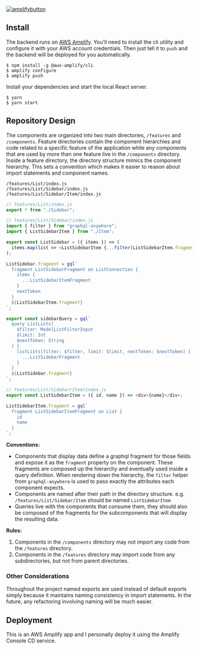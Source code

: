 [![amplifybutton](https://oneclick.amplifyapp.com/button.svg)](https://console.aws.amazon.com/amplify/home#/deploy?repo=https://github.com/jbrown/todo-react-apollo-appsync)

## Install

The backend runs on [AWS Amplify](https://aws-amplify.github.io/docs/). You'll need to install the cli utility and configure it with your AWS account credentials. Then just tell it to `push` and the backend will be deployed for you automatically.

```shell
$ npm install -g @aws-amplify/cli
$ amplify configure
$ amplify push
```

Install your dependencies and start the local React server.

```shell
$ yarn
$ yarn start
```

## Repository Design

The components are organized into two main directories, `/features` and `/components`. Feature directories contain the component hierarchies and code related to a specific feature of the application while any components that are used by more than one feature live in the `/components` directory. Inside a feature directory, the directory structure mimics the component hierarchy. This sets a convention which makes it easier to reason about import statements and component names.

```
/features/List/index.js
/features/List/Sidebar/index.js
/features/List/Sidebar/Item/index.js
```

```javascript
// features/List/index.js
export * from "./Sidebar";
```

```javascript
// features/List/Sidebar/index.js
import { filter } from "graphql-anywhere";
import { ListSidebarItem } from "./Item";

export const ListSidebar = ({ items }) => (
  items.map(list => <ListSidebarItem {...filter(ListSidebarItem.fragment, list)} />)
);

ListSidebar.fragment = gql`
  fragment ListSidebarFragment on ListConnection {
    items {
      ...ListSidebarItemFragment
    }
    nextToken
  }
  ${ListSidebarItem.fragment}
`;

export const sidebarQuery = gql`
  query ListLists(
    $filter: ModelListFilterInput
    $limit: Int
    $nextToken: String
  ) {
    listLists(filter: $filter, limit: $limit, nextToken: $nextToken) {
      ...ListSidebarFragment
    }
  }
  ${ListSidebar.fragment}
`;
```

```javascript
// features/List/Sidebar/Item/index.js
export const ListSidebarItem = ({ id, name }) => <div>{name}</div>;

ListSidebarItem.fragment = gql`
  fragment ListSidebarItemFragment on List {
    id
    name
  }
`;
```

**Conventions:**

- Components that display data define a graphql fragment for those fields and expose it as the `fragment` property on the component. These fragments are composed up the hierarchy and eventually used inside a query definition. When rendering down the hierarchy, the `filter` helper from `graphql-anywhere` is used to pass exactly the attributes each component expects.
- Components are named after their path in the directory structure. e.g. `/features/List/Sidebar/Item` should be named `ListSidebarItem`
- Queries live with the components that consume them, they should also be composed of the fragments for the subcomponents that will display the resulting data.

**Rules:**

1. Components in the `/components` directory may not import any code from the `/features` directory.
2. Components in the `/features` directory may import code from any subdirectories, but not from parent directories.

### Other Considerations

Throughout the project named exports are used instead of default exports simply because it maintains naming consistency in import statements. In the future, any refactoring involving naming will be much easier.

## Deployment

This is an AWS Amplify app and I personally deploy it using the Amplify Console CD service.

